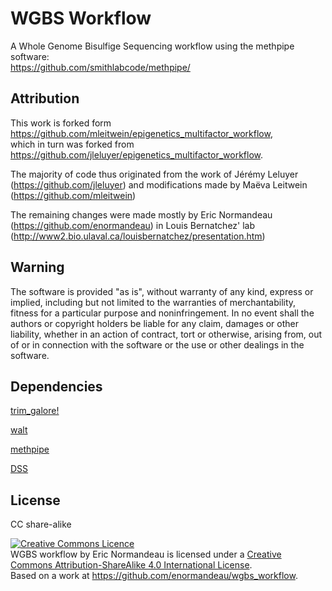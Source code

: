 # WGBS Workflow
A Whole Genome Bisulfige Sequencing workflow using the methpipe software:  
https://github.com/smithlabcode/methpipe/

## Attribution
This work is forked form https://github.com/mleitwein/epigenetics_multifactor_workflow,  
which in turn was forked from https://github.com/jleluyer/epigenetics_multifactor_workflow.

The majority of code thus originated from the work of Jérémy Leluyer (https://github.com/jleluyer) and modifications made by Maëva Leitwein (https://github.com/mleitwein)

The remaining changes were made mostly by Eric Normandeau (https://github.com/enormandeau) in Louis Bernatchez' lab (http://www2.bio.ulaval.ca/louisbernatchez/presentation.htm)

## Warning
The software is provided "as is", without warranty of any kind, express or implied, including but not limited to the warranties of merchantability, fitness for a particular purpose and noninfringement. In no event shall the authors or copyright holders be liable for any claim, damages or other liability, whether in an action of contract, tort or otherwise, arising from, out of or in connection with the software or the use or other dealings in the software.

## Dependencies
[trim_galore!](https://www.bioinformatics.babraham.ac.uk/projects/trim_galore/)

[walt](https://github.com/smithlabcode/walt)

[methpipe](https://github.com/smithlabcode/methpipe)

[DSS](https://bioconductor.org/packages/release/bioc/html/DSS.html)

## License

CC share-alike

<a rel="license" href="http://creativecommons.org/licenses/by-sa/4.0/"><img alt="Creative Commons Licence" style="border-width:0" src="https://i.creativecommons.org/l/by-sa/4.0/88x31.png" /></a><br /><span xmlns:dct="http://purl.org/dc/terms/" property="dct:title">WGBS workflow</span> by <span xmlns:cc="http://creativecommons.org/ns#" property="cc:attributionName">Eric Normandeau</span> is licensed under a <a rel="license" href="http://creativecommons.org/licenses/by-sa/4.0/">Creative Commons Attribution-ShareAlike 4.0 International License</a>.<br />Based on a work at <a xmlns:dct="http://purl.org/dc/terms/" href="https://github.com/enormandeau/wgbs_workflow" rel="dct:source">https://github.com/enormandeau/wgbs_workflow</a>.
